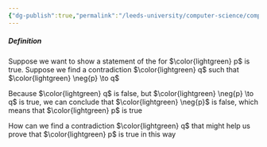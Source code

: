 ```yaml
---
{"dg-publish":true,"permalink":"/leeds-university/computer-science/compulsory-modules/fundamental-math-concepts/proof-techniques/proof-by-contradiction/","tags":["TODO"]}
---
```


##### Definition
Suppose we want to show a statement of the for $\color{lightgreen} p$ is true. Suppose we find a contradiction $\color{lightgreen} q$ such that $\color{lightgreen} \neg{p} \to q$

Because $\color{lightgreen} q$ is false, but $\color{lightgreen} \neg{p} \to q$ is true, we can conclude that $\color{lightgreen} \neg{p}$ is false, which means that $\color{lightgreen} p$ is true

How can we find a contradiction $\color{lightgreen} q$ that might help us prove that $\color{lightgreen} p$ is true in this way